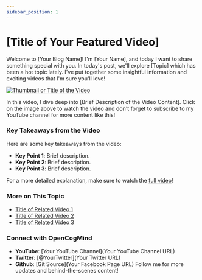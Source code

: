 ```yaml
---
sidebar_position: 1
---
```


# [Title of Your Featured Video]



Welcome to [Your Blog Name]! I'm [Your Name], and today I want to share something special with you.
In today's post, we'll explore [Topic] which has been a hot topic lately. I've put together some insightful information and exciting videos that I'm sure you'll love!

[![Thumbnail or Title of the Video](https://img.youtube.com/vi/VGtOPcd33ks/0.jpg)](https://www.youtube.com/watch?v=VGtOPcd33ks)

In this video, I dive deep into [Brief Description of the Video Content]. 
Click on the image above to watch the video and don't forget to subscribe to my YouTube channel for more content like this!

### Key Takeaways from the Video
Here are some key takeaways from the video:
- **Key Point 1**: Brief description.
- **Key Point 2**: Brief description.
- **Key Point 3**: Brief description.

For a more detailed explanation, make sure to watch the [full video](https://www.youtube.com/watch?v=VGtOPcd33ks)!
### More on This Topic
- [Title of Related Video 1](https://www.youtube.com/watch?v=VGtOPcd33ks)
- [Title of Related Video 2](https://www.youtube.com/watch?v=VGtOPcd33ks)
- [Title of Related Video 3](https://www.youtube.com/watch?v=VGtOPcd33ks)


###  Connect with OpenCogMind
- **YouTube**: [Your YouTube Channel](Your YouTube Channel URL)
- **Twitter**: [@YourTwitter](Your Twitter URL)
- **Github**: [Git Source](Your Facebook Page URL)
Follow me for more updates and behind-the-scenes content!


